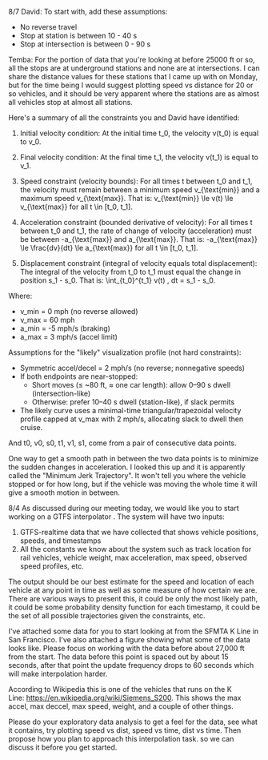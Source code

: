 








8/7
David: 
To start with, add these assumptions:
*  No reverse travel
*  Stop at station is between 10 - 40 s
*  Stop at intersection is between 0 - 90 s

Temba: 
For the portion of data that you're looking at before 25000 ft or so, all the stops are at underground stations and none are at intersections. I can share the distance values for these stations that I came up with on Monday, but for the time being I would suggest plotting speed vs distance for 20 or so vehicles, and it should be very apparent where the stations are as almost all vehicles stop at almost all stations.

Here's a summary of all the constraints you and David have identified:

1. Initial velocity condition:
At the initial time t_0, the velocity v(t_0) is equal to v_0.

2. Final velocity condition:
At the final time t_1, the velocity v(t_1) is equal to v_1.

3. Speed constraint (velocity bounds):
For all times t between t_0 and t_1, the velocity must remain between a minimum speed v_{\text{min}} and a maximum speed v_{\text{max}}.
That is: v_{\text{min}} \le v(t) \le v_{\text{max}} for all t \in [t_0, t_1].

4. Acceleration constraint (bounded derivative of velocity):
For all times t between t_0 and t_1, the rate of change of velocity (acceleration) must be between -a_{\text{max}} and a_{\text{max}}.
That is: -a_{\text{max}} \le \frac{dv}{dt} \le a_{\text{max}} for all t \in [t_0, t_1].

5. Displacement constraint (integral of velocity equals total displacement):
The integral of the velocity from t_0 to t_1 must equal the change in position s_1 - s_0.
That is: \int_{t_0}^{t_1} v(t) \, dt = s_1 - s_0.

Where:
- v_min = 0 mph (no reverse allowed)
- v_max = 60 mph
- a_min = -5 mph/s (braking)
- a_max = 3 mph/s (accel limit)

Assumptions for the "likely" visualization profile (not hard constraints):
- Symmetric accel/decel = 2 mph/s (no reverse; nonnegative speeds)
- If both endpoints are near-stopped:
  - Short moves (≤ ~80 ft, ≈ one car length): allow 0–90 s dwell (intersection-like)
  - Otherwise: prefer 10–40 s dwell (station-like), if slack permits
- The likely curve uses a minimal-time triangular/trapezoidal velocity profile capped at v_max with 2 mph/s, allocating slack to dwell then cruise.

And t0, v0, s0, t1, v1, s1, come from a pair of consecutive data points.

One way to get a smooth path in between the two data points is to minimize the sudden changes in acceleration. I looked this up and it is apparently called the "Minimum Jerk Trajectory". It won't tell you where the vehicle stopped or for how long, but if the vehicle was moving the whole time it will give a smooth motion in between.


8/4
As discussed during our meeting today, we would like you to start working on a GTFS interpolator . The system will have two inputs: 
1. GTFS-realtime data that we have collected that shows vehicle positions, speeds, and timestamps
2. All the constants we know about the system such as track location for rail vehicles, vehicle weight, max acceleration, max speed, observed speed profiles, etc.

The output should be our best estimate for the speed and location of each vehicle at any point in time as well as some measure of how certain we are. There are various ways to present this, it could be only the most likely path, it could be some probability density function for each timestamp, it could be the set of all possible trajectories given the constraints, etc.

I've attached some data for you to start looking at from the SFMTA K Line in San Francisco. I've also attached a figure showing what some of the data looks like. Please focus on working with the data before about 27,000 ft from the start. The data before this point is spaced out by about 15 seconds, after that point the update frequency drops to 60 seconds which will make interpolation harder.

According to Wikipedia this is one of the vehicles that runs on the K Line: https://en.wikipedia.org/wiki/Siemens_S200. This shows the max accel, max deccel, max speed, weight, and a couple of other things.

Please do your exploratory data analysis to get a feel for the data, see what it contains, try plotting speed vs dist, speed vs time, dist vs time. Then propose how you plan to approach this interpolation task. so we can discuss it before you get started.


